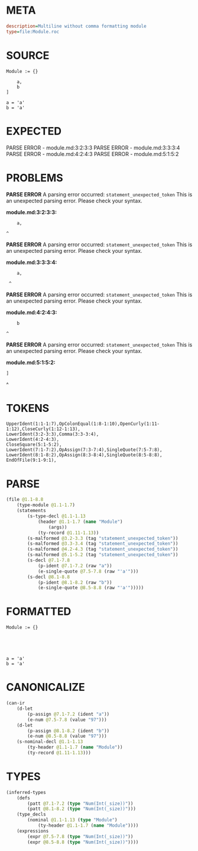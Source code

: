 # META
~~~ini
description=Multiline without comma formatting module
type=file:Module.roc
~~~
# SOURCE
~~~roc
Module := {}

	a,
	b
]

a = 'a'
b = 'a'
~~~
# EXPECTED
PARSE ERROR - module.md:3:2:3:3
PARSE ERROR - module.md:3:3:3:4
PARSE ERROR - module.md:4:2:4:3
PARSE ERROR - module.md:5:1:5:2
# PROBLEMS
**PARSE ERROR**
A parsing error occurred: `statement_unexpected_token`
This is an unexpected parsing error. Please check your syntax.

**module.md:3:2:3:3:**
```roc
	a,
```
	^


**PARSE ERROR**
A parsing error occurred: `statement_unexpected_token`
This is an unexpected parsing error. Please check your syntax.

**module.md:3:3:3:4:**
```roc
	a,
```
	 ^


**PARSE ERROR**
A parsing error occurred: `statement_unexpected_token`
This is an unexpected parsing error. Please check your syntax.

**module.md:4:2:4:3:**
```roc
	b
```
	^


**PARSE ERROR**
A parsing error occurred: `statement_unexpected_token`
This is an unexpected parsing error. Please check your syntax.

**module.md:5:1:5:2:**
```roc
]
```
^


# TOKENS
~~~zig
UpperIdent(1:1-1:7),OpColonEqual(1:8-1:10),OpenCurly(1:11-1:12),CloseCurly(1:12-1:13),
LowerIdent(3:2-3:3),Comma(3:3-3:4),
LowerIdent(4:2-4:3),
CloseSquare(5:1-5:2),
LowerIdent(7:1-7:2),OpAssign(7:3-7:4),SingleQuote(7:5-7:8),
LowerIdent(8:1-8:2),OpAssign(8:3-8:4),SingleQuote(8:5-8:8),
EndOfFile(9:1-9:1),
~~~
# PARSE
~~~clojure
(file @1.1-8.8
	(type-module @1.1-1.7)
	(statements
		(s-type-decl @1.1-1.13
			(header @1.1-1.7 (name "Module")
				(args))
			(ty-record @1.11-1.13))
		(s-malformed @3.2-3.3 (tag "statement_unexpected_token"))
		(s-malformed @3.3-3.4 (tag "statement_unexpected_token"))
		(s-malformed @4.2-4.3 (tag "statement_unexpected_token"))
		(s-malformed @5.1-5.2 (tag "statement_unexpected_token"))
		(s-decl @7.1-7.8
			(p-ident @7.1-7.2 (raw "a"))
			(e-single-quote @7.5-7.8 (raw "'a'")))
		(s-decl @8.1-8.8
			(p-ident @8.1-8.2 (raw "b"))
			(e-single-quote @8.5-8.8 (raw "'a'")))))
~~~
# FORMATTED
~~~roc
Module := {}





a = 'a'
b = 'a'
~~~
# CANONICALIZE
~~~clojure
(can-ir
	(d-let
		(p-assign @7.1-7.2 (ident "a"))
		(e-num @7.5-7.8 (value "97")))
	(d-let
		(p-assign @8.1-8.2 (ident "b"))
		(e-num @8.5-8.8 (value "97")))
	(s-nominal-decl @1.1-1.13
		(ty-header @1.1-1.7 (name "Module"))
		(ty-record @1.11-1.13)))
~~~
# TYPES
~~~clojure
(inferred-types
	(defs
		(patt @7.1-7.2 (type "Num(Int(_size))"))
		(patt @8.1-8.2 (type "Num(Int(_size))")))
	(type_decls
		(nominal @1.1-1.13 (type "Module")
			(ty-header @1.1-1.7 (name "Module"))))
	(expressions
		(expr @7.5-7.8 (type "Num(Int(_size))"))
		(expr @8.5-8.8 (type "Num(Int(_size))"))))
~~~
